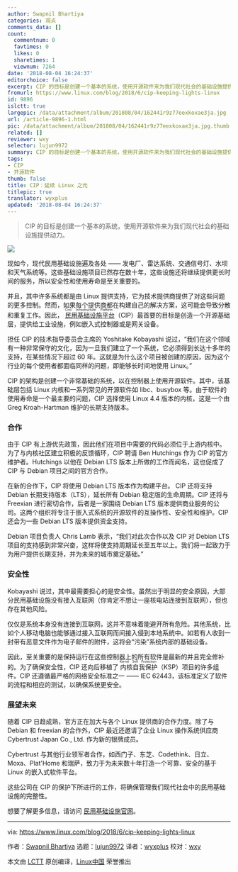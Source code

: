 ```yaml
---
author: Swapnil Bhartiya
categories: 观点
comments_data: []
count:
  commentnum: 0
  favtimes: 0
  likes: 0
  sharetimes: 1
  viewnum: 7264
date: '2018-08-04 16:24:37'
editorchoice: false
excerpt: CIP 的目标是创建一个基本的系统，使用开源软件来为我们现代社会的基础设施提供动力。
fromurl: https://www.linux.com/blog/2018/6/cip-keeping-lights-linux
id: 9896
islctt: true
largepic: /data/attachment/album/201808/04/162441r9z77eexkoxae3ja.jpg
url: /article-9896-1.html
pic: /data/attachment/album/201808/04/162441r9z77eexkoxae3ja.jpg.thumb.jpg
related: []
reviewer: wxy
selector: lujun9972
summary: CIP 的目标是创建一个基本的系统，使用开源软件来为我们现代社会的基础设施提供动力。
tags:
- CIP
- 开源软件
thumb: false
title: CIP：延续 Linux 之光
titlepic: true
translator: wyxplus
updated: '2018-08-04 16:24:37'
---
```



> 
> CIP 的目标是创建一个基本的系统，使用开源软件来为我们现代社会的基础设施提供动力。
> 
> 
> 


![](/data/attachment/album/201808/04/162441r9z77eexkoxae3ja.jpg)


现如今，现代民用基础设施遍及各处 —— 发电厂、雷达系统、交通信号灯、水坝和天气系统等。这些基础设施项目已然存在数十年，这些设施还将继续提供更长时间的服务，所以安全性和使用寿命是至关重要的。


并且，其中许多系统都是由 Linux 提供支持，它为技术提供商提供了对这些问题的更多控制。然而，如果每个提供商都在构建自己的解决方案，这可能会导致分散和重复工作。因此，<ruby> <a href="https://www.cip-project.org/">  民用基础设施平台 </a> <rt>  Civil Infrastructure Platform </rt></ruby>（CIP）最首要的目标是创造一个开源基础层，提供给工业设施，例如嵌入式控制器或是网关设备。


担任 CIP 的技术指导委员会主席的 Yoshitake Kobayashi 说过，“我们在这个领域有一种非常保守的文化，因为一旦我们建立了一个系统，它必须得到长达十多年的支持，在某些情况下超过 60 年。这就是为什么这个项目被创建的原因，因为这个行业的每个使用者都面临同样的问题，即能够长时间地使用 Linux。”


CIP 的架构是创建一个非常基础的系统，以在控制器上使用开源软件。其中，该基础层包括 Linux 内核和一系列常见的开源软件如 libc、busybox 等。由于软件的使用寿命是一个最主要的问题，CIP 选择使用 Linux 4.4 版本的内核，这是一个由 Greg Kroah-Hartman 维护的长期支持版本。


### 合作


由于 CIP 有上游优先政策，因此他们在项目中需要的代码必须位于上游内核中。为了与内核社区建立积极的反馈循环，CIP 聘请 Ben Hutchings 作为 CIP 的官方维护者。Hutchings 以他在 Debian LTS 版本上所做的工作而闻名，这也促成了 CIP 与 Debian 项目之间的官方合作。


在新的合作下，CIP 将使用 Debian LTS 版本作为构建平台。 CIP 还将支持 Debian 长期支持版本（LTS），延长所有 Debian 稳定版的生命周期。CIP 还将与 Freexian 进行密切合作，后者是一家围绕 Debian LTS 版本提供商业服务的公司。这两个组织将专注于嵌入式系统的开源软件的互操作性、安全性和维护。CIP 还会为一些 Debian LTS 版本提供资金支持。


Debian 项目负责人 Chris Lamb 表示，“我们对此次合作以及 CIP 对 Debian LTS 项目的支持感到非常兴奋，这样将使支持周期延长至五年以上。我们将一起致力于为用户提供长期支持，并为未来的城市奠定基础。”


### 安全性


Kobayashi 说过，其中最需要担心的是安全性。虽然出于明显的安全原因，大部分民用基础设施没有接入互联网（你肯定不想让一座核电站连接到互联网），但也存在其他风险。


仅仅是系统本身没有连接到互联网，这并不意味着能避开所有危险。其他系统，比如个人移动电脑也能够通过接入互联网而间接入侵到本地系统中。如若有人收到一封带有恶意文件作为电子邮件的附件，这将会“污染”系统内部的基础设备。


因此，至关重要的是保持运行在这些控制器上的所有软件是最新的并且完全修补的。为了确保安全性，CIP 还向后移植了<ruby> 内核自我保护 <rt>  Kernel Self Protection </rt></ruby>（KSP）项目的许多组件。CIP 还遵循最严格的网络安全标准之一 —— IEC 62443，该标准定义了软件的流程和相应的测试，以确保系统更安全。


### 展望未来


随着 CIP 日趋成熟，官方正在加大与各个 Linux 提供商的合作力度。除了与 Debian 和 freexian 的合作外，CIP 最近还邀请了企业 Linux 操作系统供应商 Cybertrust Japan Co., Ltd. 作为新的银牌成员。


Cybertrust 与其他行业领军者合作，如西门子、东芝、Codethink、日立、Moxa、Plat'Home 和瑞萨，致力于为未来数十年打造一个可靠、安全的基于 Linux 的嵌入式软件平台。


这些公司在 CIP 的保护下所进行的工作，将确保管理我们现代社会中的民用基础设施的完整性。


想要了解更多信息，请访问 [民用基础设施官网](https://www.cip-project.org/)。




---


via: <https://www.linux.com/blog/2018/6/cip-keeping-lights-linux>


作者：[Swapnil Bhartiya](https://www.linux.com/users/arnieswap) 选题：[lujun9972](https://github.com/lujun9972) 译者：[wyxplus](https://github.com/wyxplus) 校对：[wxy](https://github.com/wxy)


本文由 [LCTT](https://github.com/LCTT/TranslateProject) 原创编译，[Linux中国](https://linux.cn/) 荣誉推出